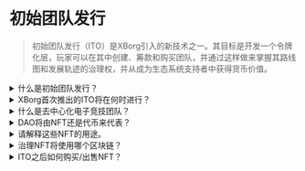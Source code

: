 # 初始团队发行

> 初始团队发行（ITO）是XBorg引入的新技术之一。其目标是开发一个令牌化层，玩家可以在其中创建、筹款和购买团队，并通过这样做来掌握其路线图和发展轨迹的治理权，并从成为生态系统支持者中获得货币价值。

<details>

<summary>什么是初始团队发行？</summary>

初始团队发行（ITO）是指将电子竞技团队进行令牌化，并赋予其治理和实用令牌的过程。

</details>

<details>

<summary>XBorg首次推出的ITO将在何时进行？</summary>

大约在2023年第三季度。

</details>

<details>

<summary>什么是去中心化电子竞技团队？</summary>

去中心化电子竞技团队由粉丝提供资金和运营，就像电子竞技的DAO一样。

</details>

<details>

<summary>DAO将由NFT还是代币来代表？</summary>

电子竞技DAO由非同质化代币（NFT）进行治理。

</details>

<details>

<summary>请解释这些NFT的用途。</summary>

它赋予治理权利，提供独特俱乐部的访问权限，并根据团队的表现提供奖励。

</details>

<details>

<summary>治理NFT将使用哪个区块链？</summary>

以太坊

</details>

<details>

<summary>ITO之后如何购买/出售NFT？</summary>

NFT将可以在Opensea、Blur等二级市场上进行买卖。

</details>